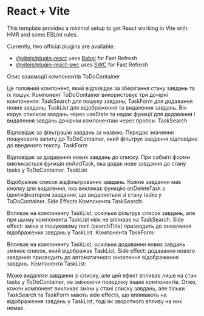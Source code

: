 # React + Vite

This template provides a minimal setup to get React working in Vite with HMR and some ESLint rules.

Currently, two official plugins are available:

- [@vitejs/plugin-react](https://github.com/vitejs/vite-plugin-react/blob/main/packages/plugin-react/README.md) uses [Babel](https://babeljs.io/) for Fast Refresh
- [@vitejs/plugin-react-swc](https://github.com/vitejs/vite-plugin-react-swc) uses [SWC](https://swc.rs/) for Fast Refresh


Опис взаємодії компонентів
ToDoContainer

Це головний компонент, який відповідає за зберігання стану завдань та їх пошук.
Компонент ToDoContainer використовує три дочірні компоненти:
TaskSearch для пошуку завдань;
TaskForm для додавання нових завдань;
TaskList для відображення та видалення завдань.
Він керує списком завдань через useState та надає функції для додавання і видалення завдань дочірнім компонентам через пропси.
TaskSearch

Відповідає за фільтрацію завдань за назвою.
Передає значення пошукового запиту до ToDoContainer, який фільтрує завдання відповідно до введеного тексту.
TaskForm

Відповідає за додавання нових завдань до списку.
При сабміті форми викликається функція onAddTask, яка додає нове завдання до стану tasks у ToDoContainer.
TaskList

Відображає список відфільтрованих завдань.
Кожне завдання має кнопку для видалення, яка викликає функцію onDeleteTask з ідентифікатором завдання, що видаляється зі стану tasks у ToDoContainer.
Side Effects
Компонента TaskSearch:

Впливає на компоненту TaskList, оскільки фільтрує список завдань, але при цьому компонента TaskList ніяк не впливає на TaskSearch.
Side effect: зміна в пошуковому полі (searchTitle) призводить до оновлення відображених завдань у TaskList.
Компонента TaskForm:

Впливає на компоненту TaskList, оскільки додавання нових завдань змінює список, який відображає TaskList.
Side effect: додавання нового завдання призводить до автоматичного оновлення відображення завдань.
Компонента TaskList:

Може видаляти завдання зі списку, але цей ефект впливає лише на стан tasks у ToDoContainer, не змінюючи поведінку інших компонентів.
Отже, кожен компонент викликає зміни у стані списку завдань, але тільки TaskSearch та TaskForm мають side effects, що впливають на відображення завдань у TaskList, тоді як зворотного впливу на них немає.